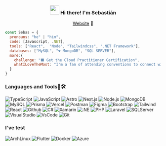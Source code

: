 <!-- Heading -->
<h3 align="center"><img src = "https://raw.githubusercontent.com/MartinHeinz/MartinHeinz/master/wave.gif" width = 30px> Hi there! I'm Sebastián</h3>

<!-- Profile Views -->

<p align="center">
  <a href="https://www.sebastian-baltazar.vercel.app" target="_blank">Website</a> 👀
</p>

```javascript
const Sebas = {
  pronouns: "he" | "him",
  code: [Javascript, .NET],
  tools: ["React",  "Node", "Tailwindcss", ".NET Framework"],
  databases: ["MySQL", "❤️ MongoDB", "SQL SERVER"],
  more:{
    challenge: "🟧 Get the Cloud Practitioner Certification",
    whatILoveTheMost: "I'm a fan of attending conventions to connect with people and learn from different perspectives."
  }
}
```

### Languages and Tools🔡🛠️
![TypeScript](https://img.shields.io/badge/-TypeScript-007acc?style=for-the-badge&logo=TypeScript&logoColor=white) ![JavaScript](https://img.shields.io/badge/-JavaScript-e3cc14?style=for-the-badge&logo=JavaScript&logoColor=white)  ![Astro](https://img.shields.io/badge/-Astro-BC52EE?style=for-the-badge&logo=Astro&logoColor=white) ![Next.js](https://img.shields.io/badge/-Next.js-000000?style=for-the-badge&logo=Next.js&logoColor=white)  ![Node.js](https://img.shields.io/badge/-Node.js-339933?style=for-the-badge&logo=Node.js&logoColor=white)  ![MongoDB](https://img.shields.io/badge/-MongoDB-47A248?style=for-the-badge&logo=MongoDB&logoColor=white) ![MySQL](https://img.shields.io/badge/-MySQL-4479A1?style=for-the-badge&logo=MySQL&logoColor=white) ![Prisma](https://img.shields.io/badge/-Prisma-2D3748?style=for-the-badge&logo=Prisma&logoColor=white) ![Vercel](https://img.shields.io/badge/-Vercel-000000?style=for-the-badge&logo=Vercel&logoColor=white) ![Postman](https://img.shields.io/badge/-Postman-FF6C37?style=for-the-badge&logo=Postman&logoColor=white)  ![Figma](https://img.shields.io/badge/-Figma-F24E1E?style=for-the-badge&logo=Figma&logoColor=white)  ![Bootstrap](https://img.shields.io/badge/-Bootstrap-563D7C?style=for-the-badge&logo=Bootstrap&logoColor=white)  ![Tailwind](https://img.shields.io/badge/-Tailwind%20CSS-38B2AC?style=for-the-badge&logo=Tailwind%20CSS&logoColor=white) ![React](https://img.shields.io/badge/-React-61DAFB?style=for-the-badge&logo=React&logoColor=white)
![Github](https://img.shields.io/badge/GitHub-100000?style=for-the-badge&logo=github&logoColor=white) ![C#](	https://img.shields.io/badge/C%23-239120?style=for-the-badge&logo=c-sharp&logoColor=white) ![Xamarin](https://img.shields.io/badge/Xamarin-3498DB?style=for-the-badge&logo=xamarin&logoColor=white) ![.NE](https://img.shields.io/badge/.NET-5C2D91?style=for-the-badge&logo=.net&logoColor=white) ![PHP](https://img.shields.io/badge/PHP-777BB4?style=for-the-badge&logo=php&logoColor=white) ![Laravel](https://img.shields.io/badge/Laravel-FF2D20?style=for-the-badge&logo=laravel&logoColor=white) ![SQLServer](https://img.shields.io/badge/Microsoft%20SQL%20Server-CC2927?style=for-the-badge&logo=microsoft%20sql%20server&logoColor=white) ![VisualStudio](https://img.shields.io/badge/Visual_Studio-5C2D91?style=for-the-badge&logo=visual%20studio&logoColor=white) ![VsCode](https://img.shields.io/badge/Visual_Studio_Code-0078D4?style=for-the-badge&logo=visual%20studio%20code&logoColor=white) ![Git](https://img.shields.io/badge/GIT-E44C30?style=for-the-badge&logo=git&logoColor=white)
### I've test
![ArchLinux](https://img.shields.io/badge/Arch%20Linux-1793D1?logo=arch-linux&logoColor=fff&style=for-the-badge) ![Flutter](https://img.shields.io/badge/-Flutter-075b9a?style=for-the-badge&logo=Flutter&logoColor=white)   ![Docker](https://img.shields.io/badge/-Docker-2496ED?style=for-the-badge&logo=Docker&logoColor=white) ![Azure](https://img.shields.io/badge/Microsoft_Azure-0089D6?style=for-the-badge&logo=microsoft-azure&logoColor=white)
